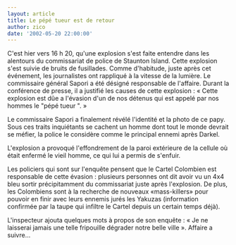 ```yaml
---
layout: article
title: Le pépé tueur est de retour
author: zico
date: '2002-05-20 22:00:00'
---
```


C'est hier vers 16 h 20, qu'une explosion s'est faite entendre dans les alentours du commissariat de police de Staunton Island. Cette explosion s'est suivie de bruits de fusillades. Comme d'habitude, juste après cet événement, les journalistes ont rappliqué à la vitesse de la lumière. Le commissaire général Sapori a été désigné responsable de l'affaire. Durant la conférence de presse, il a justifié les causes de cette explosion : « Cette explosion est dûe a l'évasion d'un de nos détenus qui est appelé par nos hommes le "pépé tueur ". »

Le commissaire Sapori a finalement révélé l'identité et la photo de ce papy. Sous ces traits inquiétants se cachent un homme dont tout le monde devrait se méfier, la police le considère comme le principal ennemi après Darkel.

L'explosion a provoqué l'effondrement de la paroi extérieure de la cellule où était enfermé le vieil homme, ce qui lui a permis de s'enfuir.

Les policiers qui sont sur l'enquête pensent que le Cartel Colombien est responsable de cette évasion : plusieurs personnes ont dit avoir vu un 4x4 bleu sortir précipitamment du commissariat juste après l'explosion. De plus, les Colombiens sont à la recherche de nouveaux «mass-killers» pour pouvoir en finir avec leurs ennemis jurés les Yakuzas (information confirmée par la taupe qui infiltre le Cartel depuis un certain temps déjà).

L'inspecteur ajouta quelques mots à propos de son enquête : « Je ne laisserai jamais une telle fripouille dégrader notre belle ville ». Affaire a suivre...